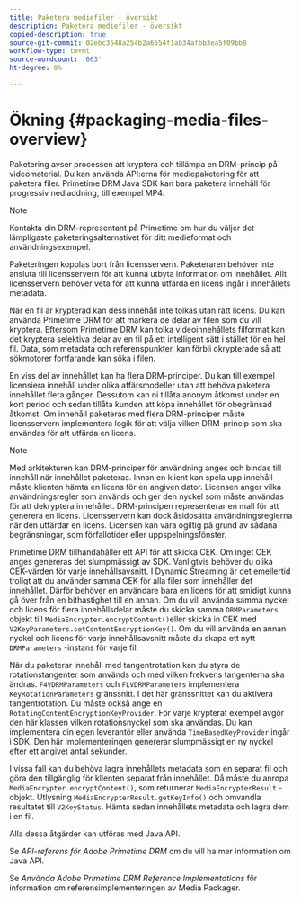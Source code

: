 ```yaml
---
title: Paketera mediefiler - översikt
description: Paketera mediefiler - översikt
copied-description: true
source-git-commit: 02ebc3548a254b2a6554f1ab34afbb3ea5f09bb8
workflow-type: tm+mt
source-wordcount: '663'
ht-degree: 0%

---
```


# Ökning {#packaging-media-files-overview}

Paketering avser processen att kryptera och tillämpa en DRM-princip på videomaterial. Du kan använda API:erna för mediepaketering för att paketera filer. Primetime DRM Java SDK kan bara paketera innehåll för progressiv nedladdning, till exempel MP4.

>[!NOTE]
>
>Kontakta din DRM-representant på Primetime om hur du väljer det lämpligaste paketeringsalternativet för ditt medieformat och användningsexempel.

Paketeringen kopplas bort från licensservern. Paketeraren behöver inte ansluta till licensservern för att kunna utbyta information om innehållet. Allt licensservern behöver veta för att kunna utfärda en licens ingår i innehållets metadata.

När en fil är krypterad kan dess innehåll inte tolkas utan rätt licens. Du kan använda Primetime DRM för att markera de delar av filen som du vill kryptera. Eftersom Primetime DRM kan tolka videoinnehållets filformat kan det kryptera selektiva delar av en fil på ett intelligent sätt i stället för en hel fil. Data, som metadata och referenspunkter, kan förbli okrypterade så att sökmotorer fortfarande kan söka i filen.

En viss del av innehållet kan ha flera DRM-principer. Du kan till exempel licensiera innehåll under olika affärsmodeller utan att behöva paketera innehållet flera gånger. Dessutom kan ni tillåta anonym åtkomst under en kort period och sedan tillåta kunden att köpa innehållet för obegränsad åtkomst. Om innehåll paketeras med flera DRM-principer måste licensservern implementera logik för att välja vilken DRM-princip som ska användas för att utfärda en licens.

>[!NOTE]
>
>Med arkitekturen kan DRM-principer för användning anges och bindas till innehåll när innehållet paketeras. Innan en klient kan spela upp innehåll måste klienten hämta en licens för en angiven dator. Licensen anger vilka användningsregler som används och ger den nyckel som måste användas för att dekryptera innehållet. DRM-principen representerar en mall för att generera en licens. Licensservern kan dock åsidosätta användningsreglerna när den utfärdar en licens. Licensen kan vara ogiltig på grund av sådana begränsningar, som förfallotider eller uppspelningsfönster.

Primetime DRM tillhandahåller ett API för att skicka CEK. Om inget CEK anges genereras det slumpmässigt av SDK. Vanligtvis behöver du olika CEK-värden för varje innehållsavsnitt. I Dynamic Streaming är det emellertid troligt att du använder samma CEK för alla filer som innehåller det innehållet. Därför behöver en användare bara en licens för att smidigt kunna gå över från en bithastighet till en annan. Om du vill använda samma nyckel och licens för flera innehållsdelar måste du skicka samma `DRMParameters` objekt till `MediaEncrypter.encryptContent()`eller skicka in CEK med `V2KeyParameters.setContentEncryptionKey()`. Om du vill använda en annan nyckel och licens för varje innehållsavsnitt måste du skapa ett nytt `DRMParameters` -instans för varje fil.

När du paketerar innehåll med tangentrotation kan du styra de rotationstangenter som används och med vilken frekvens tangenterna ska ändras. `F4VDRMParameters` och `FLVDRMParameters` implementera `KeyRotationParameters` gränssnitt. I det här gränssnittet kan du aktivera tangentrotation. Du måste också ange en `RotatingContentEncryptionKeyProvider`. För varje krypterat exempel avgör den här klassen vilken rotationsnyckel som ska användas. Du kan implementera din egen leverantör eller använda `TimeBasedKeyProvider` ingår i SDK. Den här implementeringen genererar slumpmässigt en ny nyckel efter ett angivet antal sekunder.

I vissa fall kan du behöva lagra innehållets metadata som en separat fil och göra den tillgänglig för klienten separat från innehållet. Då måste du anropa `MediaEncrypter.encryptContent()`, som returnerar `MediaEncrypterResult` -objekt. Utlysning `MediaEncrypterResult.getKeyInfo()` och omvandla resultatet till `V2KeyStatus`. Hämta sedan innehållets metadata och lagra dem i en fil.

Alla dessa åtgärder kan utföras med Java API.

Se *API-referens för Adobe Primetime DRM* om du vill ha mer information om Java API.

Se *Använda Adobe Primetime DRM Reference Implementations* för information om referensimplementeringen av Media Packager.
